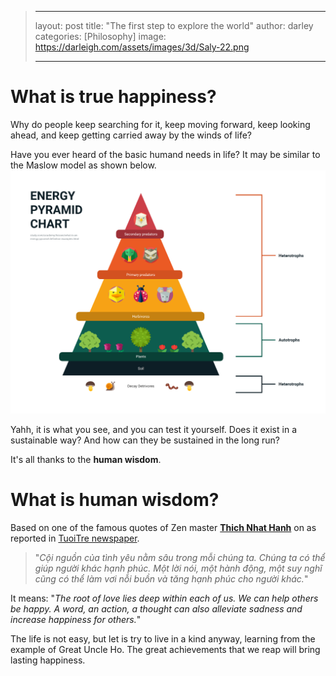 > ---
>
> layout: post
> title:  "The first step to explore the world"
> author: darley
> categories: [Philosophy]
> image: https://darleigh.com/assets/images/3d/Saly-22.png
>
> ---

# What is true happiness?

Why do people keep searching for it, keep moving forward, keep looking ahead, and keep getting carried away by the winds of life?

Have you ever heard of the basic humand needs in life? It may be similar to the Maslow model as shown below.
![Maslow](image/2023-02-25-The-first-step-to-explore-the-world/1677410461398.png)

Yahh, it is what you see, and you can test it yourself. Does it exist in a sustainable way? And how can they be sustained in the long run?

It's all thanks to the **human wisdom**.

# What is human wisdom?

Based on one of the famous quotes of Zen master **[Thich Nhat Hanh](https://tuoitre.vn/thien-su-thich-nhat-hanh-bieu-tuong-cua-doi-thoai-va-hoa-giai-20220123074751265.htm)** on as reported in [TuoiTre newspaper](https://tuoitre.vn/).

> "*Cội nguồn của tình yêu nằm sâu trong mỗi chúng ta. Chúng ta có thể giúp người khác hạnh phúc. Một lời nói, một hành động, một suy nghĩ cũng có thể làm vơi nỗi buồn và tăng hạnh phúc cho người khác.*"

It means: "*The root of love lies deep within each of us. We can help others be happy. A word, an action, a thought can also alleviate sadness and increase happiness for others.*"

The life is not easy, but let is try to live in a kind anyway, learning from the example of Great Uncle Ho. The great achievements that we reap will bring lasting happiness.